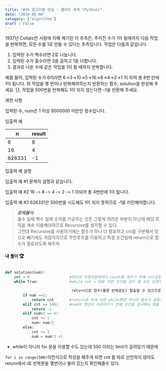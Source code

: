 ```yaml
---
title: "#26 알고리즘 연습 - 콜라츠 추측 (Python)"
date: "2019-05-06"
category: ['algorithm']
draft : False
---
```


1937년 Collatz란 사람에 의해 제기된 이 추측은, 
주어진 수가 1이 될때까지 다음 작업을 반복하면, 
모든 수를 1로 만들 수 있다는 추측입니다. 작업은 다음과 같습니다.

1. 입력된 수가 짝수라면 2로 나눕니다. 
2. 입력된 수가 홀수라면 3을 곱하고 1을 더합니다.
3. 결과로 나온 수에 같은 작업을 1이 될 때까지 반복합니다.

 
예를 들어, 입력된 수가 6이라면 6→3→10→5→16→8→4→2→1 이 되어 총 8번 만에 1이 됩니다.
위 작업을 몇 번이나 반복해야하는지 반환하는 함수, solution을 완성해 주세요. 
단, 작업을 500번을 반복해도 1이 되지 않는다면 –1을 반환해 주세요.


제한 사항

입력된 수, num은 1 이상 8000000 미만인 정수입니다.


입출력 예

|n	|result|
|-|-|
|6	|8|
|16	|4|
|626331	|-1|


입출력 예 설명

입출력 예 #1
문제의 설명과 같습니다.

입출력 예 #2
16 -> 8 -> 4 -> 2 -> 1 이되어 총 4번만에 1이 됩니다.

입출력 예 #3
626331은 500번을 시도해도 1이 되지 못하므로 -1을 리턴해야합니다.


>__*문제풀이*__   
홀수 일때 짝수 일때 숫자를 가공하는 것은 그렇게 어려운 부분이 아닌데
해당 로직을 계속 이용해야하므로 Recursive를 생각할 수 있다.   
그런데 Recursive를 사용하기에는 함수가 하나 더 필요하고 cnt를 구분해서 밖으로 빼기에도 귀찮아지므로
무한루프를 이용하고 특정 조건일때 return으로 함수가 종료되도록 해주자



#### 내 풀이 🏆
```python

def solution(num):
    cnt = 0                  #연산이 이루어질때마다 count를 해주기 위해 cnt설정
    while True:              #while cnt < 500 이런 조건을 걸어 줄 수도 있겠지만 특정 조건하에서

                              return으로 함수(물론 반복문도) 탈출할 수 있으므로 True 조건을 줘도 된다
        if num ==1:
            return cnt       #return을 하게 되면 while뿐만 아니라 함수가 종료된다
        elif cnt >= 500:     #num의 연산이 이루어지기 전에 조건을 검사해서 탈출 시켜야 한다면 탈출 시키자
            return -1
        elif num%2 == 0:     
            cnt += 1
            num= num/2
        else:
            cnt += 1
            num = num*3 +1

```

+ while이 아니라 for 문을 이용할 수도 있는데 500 이라는 limit가 걸려있기 때문에

`for i in range(500)`이런식으로 작성을 해주게 되면
cnt 를 따로 선언하지 않아도 return에서 i로 반복문을 몇번이나 돌아 갔는지 확인해줄수 있다.
